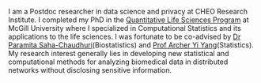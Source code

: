 I am a Postdoc researcher in data science and privacy at CHEO Research Institute. I completed my PhD in the [Quantitative Life Sciences Program](https://www.mcgill.ca/qls/) at McGill University where I specialized in Computational Statistics and its applications to the life sciences. I was fortunate to be co-advised by [Dr Paramita Saha-Chaudhuri](https://sites.google.com/site/paramitasaharesearch/)(Biostatistics) and [Prof Archer Yi Yang](https://www.math.mcgill.ca/yyang/)(Statistics). My research interest generally lies in developing new statistical and computational methods for analyzing biomedical data in distributed networks without disclosing sensitive information.